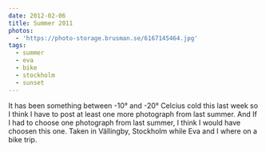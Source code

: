 ```yaml
---
date: 2012-02-06
title: Summer 2011
photos:
  - 'https://photo-storage.brusman.se/6167145464.jpg'
tags:
  - summer
  - eva
  - bike
  - stockholm
  - sunset
---
```


It has been something between -10° and -20° Celcius cold this last week so I think I have to post at least one more photograph from last summer. And If I had to choose one photograph from last summer, I think I would have choosen this one. Taken in Vällingby, Stockholm while Eva and I where on a bike trip.
